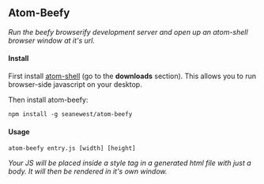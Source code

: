 ## Atom-Beefy
*Run the beefy browserify development server and open up an atom-shell browser window at it's url.*

#### Install
First install [atom-shell](https://github.com/atom/atom-shell) (go to the **downloads** section). This allows you to run browser-side javascript on your desktop.

Then install atom-beefy:
```
npm install -g seanewest/atom-beefy
```

#### Usage
```
atom-beefy entry.js [width] [height]
```
*Your JS will be placed inside a style tag in a generated html file with just a body. It will then be rendered in it's own window.*
